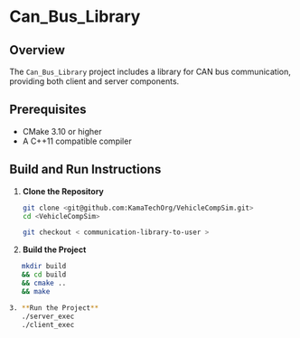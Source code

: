 # Can_Bus_Library

## Overview

The `Can_Bus_Library` project includes a library for CAN bus communication, providing both client and server components.

## Prerequisites

- CMake 3.10 or higher
- A C++11 compatible compiler




## Build and Run Instructions

1. **Clone the Repository**

   ```sh
   git clone <git@github.com:KamaTechOrg/VehicleCompSim.git>
   cd <VehicleCompSim>

   git checkout < communication-library-to-user >

2. **Build  the Project**
 ```sh
    mkdir build
    && cd build
    && cmake ..
    && make

3. **Run the Project**
    ./server_exec
    ./client_exec